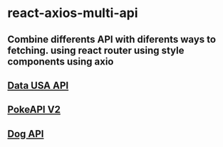 # react-axios-multi-api

Combine differents API with diferents ways to fetching.
using react router
using style components
using axio
-
[Data USA API](https://datausa.io/api/)
-
[PokeAPI V2](https://pokeapi.co/api/v2/)
-

[Dog API](https://dog.ceo/dog-api/documentation/)
-